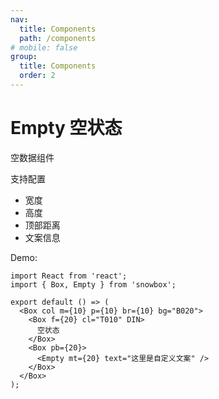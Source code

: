 ```yaml
---
nav:
  title: Components
  path: /components
# mobile: false
group:
  title: Components
  order: 2
---
```


# Empty 空状态

空数据组件

支持配置

- 宽度
- 高度
- 顶部距离
- 文案信息

Demo:

```tsx
import React from 'react';
import { Box, Empty } from 'snowbox';

export default () => (
  <Box col m={10} p={10} br={10} bg="B020">
    <Box f={20} cl="T010" DIN>
      空状态
    </Box>
    <Box pb={20}>
      <Empty mt={20} text="这里是自定义文案" />
    </Box>
  </Box>
);
```

<API></API>

